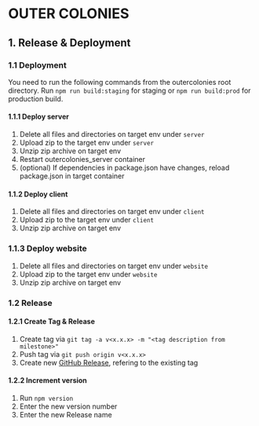 # OUTER COLONIES

## 1. Release & Deployment

### 1.1 Deployment

You need to run the following commands from the outercolonies root directory.
Run `npm run build:staging` for staging or `npm run build:prod` for production build.

#### 1.1.1 Deploy server

1. Delete all files and directories on target env under `server`
2. Upload zip to the target env under `server`
3. Unzip zip archive on target env
4. Restart outercolonies_server container
5. (optional) If dependencies in package.json have changes, reload package.json in target container

#### 1.1.2 Deploy client

1. Delete all files and directories on target env under `client`
2. Upload zip to the target env under `client`
3. Unzip zip archive on target env

### 1.1.3 Deploy website

1. Delete all files and directories on target env under `website`
2. Upload zip to the target env under `website`
3. Unzip zip archive on target env

### 1.2 Release

#### 1.2.1 Create Tag & Release

1. Create tag via `git tag -a v<x.x.x> -m "<tag description from milestone>"`
2. Push tag via `git push origin v<x.x.x>`
3. Create new [GitHub Release](https://github.com/chrthom/outer-colonies/releases/new), refering to the existing tag

#### 1.2.2 Increment version

1. Run `npm version`
2. Enter the new version number
3. Enter the new Release name
